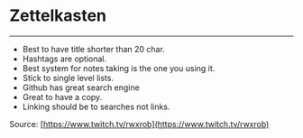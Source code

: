 # Zettelkasten
------------
*   Best to have title shorter than 20 char.
*   Hashtags are optional.
*   Best system for notes taking is the one you using it.
*   Stick to single level lists.
*   Github has great search engine
*   Great to have a copy.
*   Linking should be to searches not links.

Source: [https://www.twitch.tv/rwxrob](https://www.twitch.tv/rwxrob)
